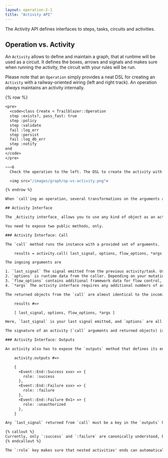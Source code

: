 ```yaml
---
layout: operation-2-1
title: "Activity API"
---
```


The Activity API defines interfaces to steps, tasks, circuits and activities.

## Operation vs. Activity

An `Activity` allows to define and maintain a graph, that at runtime will be used as a circuit. It defines the boxes, arrows and signals and makes sure when running the activity, the circuit with your rules will be run.

Please note that an `Operation` simply provides a neat DSL for creating an `Activity` with a railway-oriented wiring (left and right track). An operation _always_ maintains an activity internally.

{% row %}
~~~6
<pre>
  <code>class Create < Trailblazer::Operation
  step :exists?, pass_fast: true
  step :policy
  step :validate
  fail :log_err
  step :persist
  fail :log_db_err
  step :notify
end
</code>
</pre>

~~~6
  Check the operation to the left. The DSL to create the activity with its graph is very different to `Activity`, but the outcome is a simple activity instance.

  <img src="/images/graph/op-vs-activity.png">

{% endrow %}

When `call`ing an operation, several transformations on the arguments are applied, and those are passed to the `Activity#call` invocation. After the activity finished, its output is transformed into a `Result` object.

## Activity Interface

The _Activity interface_ allows you to use any kind of object as an activity, as long as it follows this interface. This is especially helpful when composing complex workflows where activities call activities, etc. as it doesn't limit you to operations, only.

You need to expose two public methods, only.

### Activity Interface: Call

The `call` method runs the instance with a provided set of arguments.

    results = activity.call( last_signal, options, flow_options, *args )

The ingoing arguments are

1. `last_signal` The signal emitted from the previous activity/task. Usually, this is ignored, but it allows you to start the activity from some other point, depending on that `last_signal`. Sometimes, that signal is also called _direction_ in the code base.
2. `options` is runtime data from the caller. Depending on your mutation strategy, this should be treated as immutable.
3. `flow_options` contains additional framework data for flow control, the task wraps, tracing, etc. Leave this alone unless you know what you're doing.
4. `*args` The activity interface requires any additional numbers of arguments to be accepted (and returned!).

The returned objects from the `call` are almost identical to the incoming.

    results #=>

    [ last_signal, options, flow_options, *args ]

Here, `last_signal` is your last signal emitted, and `options` are all old options plus whatever your activity added. All additional arguments must be returned in the same order.

The signature of an activity (`call` arguments and returned objects) is also known as _Task interface_.

### Activity Interface: Outputs

An activity also has to expose the `outputs` method that defines its end events with semantic data.

    activity.outputs #=>

    {
      <Event::End::Success xxx> => {
        role: :success
      },
      <Event::End::Failure xxx> => {
        role: :failure
      },
      <Event::End::Failure 0x1> => {
        role: :unauthorized
      },
    }

Any `last_signal` returned from `call` must be a key in the `outputs` hash. The value hash must contain the key `:role` that specifies a semantical purpose what this end event represents.

{% callout %}
Currently, only `:success` and `:failure` are canonically understood, but with the emerge of the `activity` gem, we expect more standardized ends to come.
{% endcallout %}

The `:role` key makes sure that nested activities' ends can automatically be connected in the composing, outer activity.
